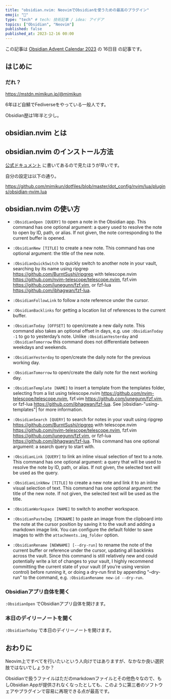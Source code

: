 ```yaml
---
title: "obsidian.nvim: NeovimでObsidianを使うための最高のプラグイン"
emoji: "🎉"
type: "tech" # tech: 技術記事 / idea: アイデア
topics: ["Obsidian", "Neovim"]
published: false
published_at: 2023-12-16 00:00
---
```


この記事は [Obsidian Advent Calendar 2023](https://adventar.org/calendars/8783) の 16日目 の記事です。

## はじめに

### だれ？

https://mstdn.mimikun.jp/@mimikun

6年ほど自鯖でFediverseをやっている一般人です。

Obsidian歴は1年半と少し。

## obsidian.nvim とは

## obsidian.nvim のインストール方法

[公式ドキュメント](https://github.com/epwalsh/obsidian.nvim?tab=readme-ov-file#install-and-configure) に書いてあるので見たほうが早いです。

自分の設定は以下の通り。

https://github.com/mimikun/dotfiles/blob/master/dot_config/nvim/lua/plugins/obsidian-nvim.lua

## obsidian.nvim の使い方
- `:ObsidianOpen [QUERY]` to open a note in the Obsidian app. This command has
    one optional argument: a query used to resolve the note to open by ID, path, or
    alias. If not given, the note corresponding to the current buffer is opened.

- `:ObsidianNew [TITLE]` to create a new note. This command has one optional
    argument: the title of the new note.

- `:ObsidianQuickSwitch` to quickly switch to another note in your vault,
    searching by its name using ripgrep <https://github.com/BurntSushi/ripgrep>
    with telescope.nvim <https://github.com/nvim-telescope/telescope.nvim>, fzf.vim
    <https://github.com/junegunn/fzf.vim>, or fzf-lua
    <https://github.com/ibhagwan/fzf-lua>.

- `:ObsidianFollowLink` to follow a note reference under the cursor.

- `:ObsidianBacklinks` for getting a location list of references to the current
    buffer.

- `:ObsidianToday [OFFSET]` to open/create a new daily note. This command also
    takes an optional offset in days, e.g. use `:ObsidianToday -1` to go to
    yesterday’s note. Unlike `:ObsidianYesterday` and `:ObsidianTomorrow` this
    command does not differentiate between weekdays and weekends.

- `:ObsidianYesterday` to open/create the daily note for the previous working
    day.

- `:ObsidianTomorrow` to open/create the daily note for the next working day.

- `:ObsidianTemplate [NAME]` to insert a template from the templates folder,
    selecting from a list using telescope.nvim
    <https://github.com/nvim-telescope/telescope.nvim>, fzf.vim
    <https://github.com/junegunn/fzf.vim>, or fzf-lua
    <https://github.com/ibhagwan/fzf-lua>. See |obsidian-"using-templates"| for
    more information.

- `:ObsidianSearch [QUERY]` to search for notes in your vault using ripgrep
    <https://github.com/BurntSushi/ripgrep> with telescope.nvim
    <https://github.com/nvim-telescope/telescope.nvim>, fzf.vim
    <https://github.com/junegunn/fzf.vim>, or fzf-lua
    <https://github.com/ibhagwan/fzf-lua>. This command has one optional argument:
    a search query to start with.

- `:ObsidianLink [QUERY]` to link an inline visual selection of text to a note.
    This command has one optional argument: a query that will be used to resolve
    the note by ID, path, or alias. If not given, the selected text will be used as
    the query.

- `:ObsidianLinkNew [TITLE]` to create a new note and link it to an inline visual
    selection of text. This command has one optional argument: the title of the new
    note. If not given, the selected text will be used as the title.

- `:ObsidianWorkspace [NAME]` to switch to another workspace.

- `:ObsidianPasteImg [IMGNAME]` to paste an image from the clipboard into the
    note at the cursor position by saving it to the vault and adding a markdown
    image link. You can configure the default folder to save images to with the
    `attachments.img_folder` option.

- `:ObsidianRename [NEWNAME] [--dry-run]` to rename the note of the current
    buffer or reference under the cursor, updating all backlinks across the vault.
    Since this command is still relatively new and could potentially write a lot of
    changes to your vault, I highly recommend committing the current state of your
    vault (if you’re using version control) before running it, or doing a dry-run
    first by appending "–dry-run" to the command, e.g. `:ObsidianRename new-id
    --dry-run`.

### Obsidianアプリ自体を開く

`:ObsidianOpen` でObsidianアプリ自体を開けます。

### 本日のデイリーノートを開く

`:ObsidianToday` で本日のデイリーノートを開けます。

## おわりに

Neovim上ですべてを行いたいという人向けではありますが、なかなか良い選択肢ではないでしょうか？

Obsidianで扱うファイルはただのmarkdownファイルとその他色々なので、もしObsidian Appが提供されなくなったとしても、このように第三者のソフトウェアやプラグインで容易に再現できる点が最高です。

